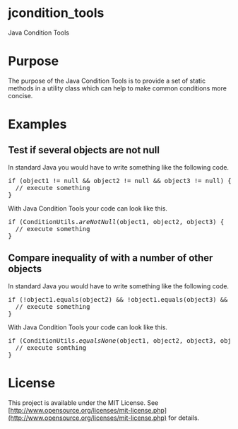 # jcondition_tools

Java Condition Tools

# Purpose

The purpose of the Java Condition Tools is to provide a set of static methods in a utility class which can help to make
common conditions more concise.

# Examples

## Test if several objects are not null

In standard Java you would have to write something like the following code.

<pre>
if (object1 != null && object2 != null && object3 != null) {
  // execute something
}
</pre>

With Java Condition Tools your code can look like this.

<pre>
if (ConditionUtils.<i>areNotNull</i>(object1, object2, object3) {
  // execute something
}
</pre>

## Compare inequality of with a number of other objects

In standard Java you would have to write something like the following code.
<pre>
if (!object1.equals(object2) && !object1.equals(object3) && !object1.equals(object4) {
  // execute something
}
</pre>

With Java Condition Tools your code can look like this.

<pre>
if (ConditionUtils.<i>equalsNone</i>(object1, object2, object3, object4) {
  // execute somthing
}
</pre>

# License

This project is available under the MIT License.
See [http://www.opensource.org/licenses/mit-license.php](http://www.opensource.org/licenses/mit-license.php) for
details.